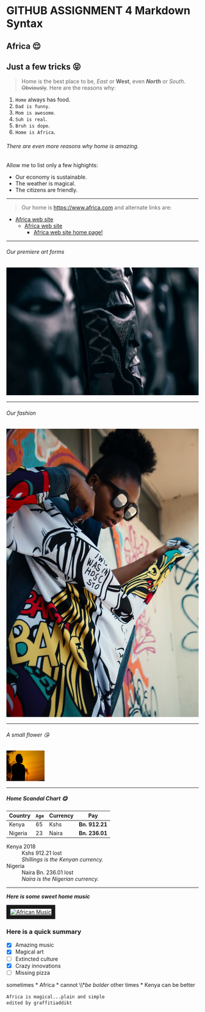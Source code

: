 # GITHUB ASSIGNMENT 4 Markdown Syntax
## Africa :relieved:
Just a few tricks :stuck_out_tongue_closed_eyes:
---------------------------


> Home is the best place to be, *East* or **West**, even **_North_** or *_South_*. ~~Obviously~~.
> Here are the reasons why:

1. `Home` always has food. 
2. `Dad is funny`. 
3. `Mom is awesome`. 
4. `Suh is real`. 
5. `Bruh is dope`. 
6. `Home is Africa`.  

###### There are even more reasons why home is amazing.
Allow me to list only a few highights: 
- Our economy is sustainable.
- The weather is magical.
- The citizens are friendly.


---

> Our home is <https://www.africa.com> and alternate links are:
 + [Africa web site](https://www.africa.com "Africa.com Official website")
    + [Africa web site][1]
       + <a href="https://www.africa.com" target="https://www.africa.com">Africa web site home page!</a>

[1]: https://www.africa.com


---
###### Our premiere art forms 
![African tribal mask](/images/tribal_mask_XXL.jpg "Our premiere art forms")

***
###### Our fashion  
![African fashion][pic1]  

[pic1]: /images/fashion_XXL.jpg "Our fashion"


___
###### A small flower :kissing_heart:  
<img src="/images/silhouette_XXL.jpg" width="100" height="80" alt="A small flower "/>

---

##### Home Scandal Chart :yum:
|Country|`Age`|Currency|Pay|
|---|---|---|---|
|Kenya|65|Kshs|**Bn. 912.21**|
|Nigeria|23|Naira|**Bn. 236.01**|

<dl>
  <dt>Kenya 2018</dt>
  <dd>Kshs 912.21 lost</dd>
  <dd> <em> Shillings is the Kenyan currency. </em> </dd>
  
  <dt>Nigeria</dt>
  <dd>Naira Bn. 236.01 lost</dd>
  <dd> <em> Naira is the Nigerian currency. </em> </dd>
</dl>

***
**_Here is some sweet home music_**

<a href="http://www.youtube.com/watch?feature=player_embedded&v=gcgPRmLPPqw" target="_blank"><img src="http://img.youtube.com/vi/gcgPRmLPPqw/0.jpg" 
alt="African Music" width="240" height="180" border="10" /></a>

### Here is a quick summary

- [x] Amazing music
- [x] Magical art
- [ ] Extincted culture
- [x] Crazy innovations
- [ ] Missing pizza

sometimes \* Africa \* cannot \\\\**be bolder*
other times \* Kenya can be better

```
Africa is magical...plain and simple
edited by graffitiaddikt
```

